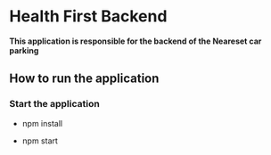 # Health First Backend

**This application is responsible for the backend of the Neareset car parking**

## How to run the application

### Start the application

* npm install

* npm start